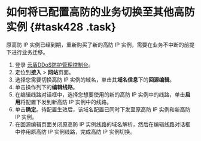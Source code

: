# 如何将已配置高防的业务切换至其他高防实例 {#task428 .task}

原高防 IP 实例已经到期，重新购买了新的高防 IP 实例，需要在业务不中断的前提下进行业务迁移。

1.  登录 [云盾DDoS防护管理控制台](https://yundun.console.aliyun.com/?p=ddospro)。 
2.  定位到**接入** \> **网站**页面。 
3.  选择您需要切换高防 IP 实例的域名，单击其**域名信息**下的**回源编辑**。 
4.  单击操作列下的**编辑线路**。 
5.  在编辑线路对话框中，选择您想要使用的新的高防 IP 实例中的线路，单击**启用**将配置下发到新高防 IP 实例中的线路。 
6.  单击**确定**。待配置生效后，该域名配置已同时下发至原高防 IP 实例和新高防 IP 实例。 
7.  在回源编辑页面关闭原高防 IP 实例线路的域名解析，然后在编辑线路对话框中停用原高防 IP 实例线路，完成高防 IP 实例切换。 

